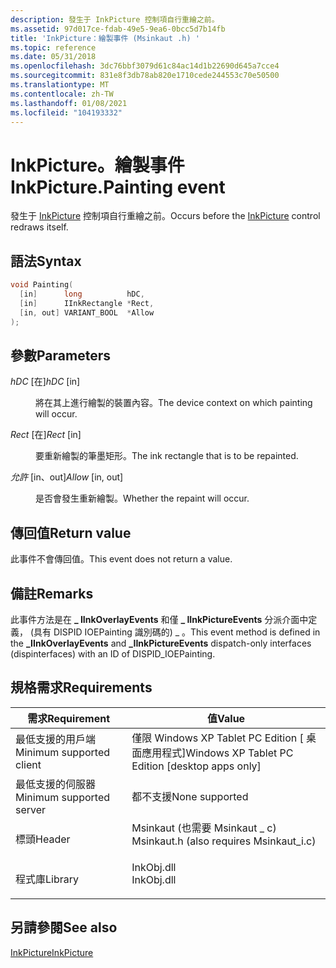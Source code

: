 ```yaml
---
description: 發生于 InkPicture 控制項自行重繪之前。
ms.assetid: 97d017ce-fdab-49e5-9ea6-0bcc5d7b14fb
title: 'InkPicture：繪製事件 (Msinkaut .h) '
ms.topic: reference
ms.date: 05/31/2018
ms.openlocfilehash: 3dc76bbf3079d61c84ac14d1b22690d645a7cce4
ms.sourcegitcommit: 831e8f3db78ab820e1710cede244553c70e50500
ms.translationtype: MT
ms.contentlocale: zh-TW
ms.lasthandoff: 01/08/2021
ms.locfileid: "104193332"
---
```

# <a name="inkpicturepainting-event"></a><span data-ttu-id="3334f-103">InkPicture。繪製事件</span><span class="sxs-lookup"><span data-stu-id="3334f-103">InkPicture.Painting event</span></span>

<span data-ttu-id="3334f-104">發生于 [InkPicture](inkpicture-control-reference.md) 控制項自行重繪之前。</span><span class="sxs-lookup"><span data-stu-id="3334f-104">Occurs before the [InkPicture](inkpicture-control-reference.md) control redraws itself.</span></span>

## <a name="syntax"></a><span data-ttu-id="3334f-105">語法</span><span class="sxs-lookup"><span data-stu-id="3334f-105">Syntax</span></span>


```C++
void Painting(
  [in]      long          hDC,
  [in]      IInkRectangle *Rect,
  [in, out] VARIANT_BOOL  *Allow
);
```



## <a name="parameters"></a><span data-ttu-id="3334f-106">參數</span><span class="sxs-lookup"><span data-stu-id="3334f-106">Parameters</span></span>

<dl> <dt>

<span data-ttu-id="3334f-107">*hDC* \[在\]</span><span class="sxs-lookup"><span data-stu-id="3334f-107">*hDC* \[in\]</span></span>
</dt> <dd>

<span data-ttu-id="3334f-108">將在其上進行繪製的裝置內容。</span><span class="sxs-lookup"><span data-stu-id="3334f-108">The device context on which painting will occur.</span></span>

</dd> <dt>

<span data-ttu-id="3334f-109">*Rect* \[在\]</span><span class="sxs-lookup"><span data-stu-id="3334f-109">*Rect* \[in\]</span></span>
</dt> <dd>

<span data-ttu-id="3334f-110">要重新繪製的筆墨矩形。</span><span class="sxs-lookup"><span data-stu-id="3334f-110">The ink rectangle that is to be repainted.</span></span>

</dd> <dt>

<span data-ttu-id="3334f-111">*允許* \[in、out\]</span><span class="sxs-lookup"><span data-stu-id="3334f-111">*Allow* \[in, out\]</span></span>
</dt> <dd>

<span data-ttu-id="3334f-112">是否會發生重新繪製。</span><span class="sxs-lookup"><span data-stu-id="3334f-112">Whether the repaint will occur.</span></span>

</dd> </dl>

## <a name="return-value"></a><span data-ttu-id="3334f-113">傳回值</span><span class="sxs-lookup"><span data-stu-id="3334f-113">Return value</span></span>

<span data-ttu-id="3334f-114">此事件不會傳回值。</span><span class="sxs-lookup"><span data-stu-id="3334f-114">This event does not return a value.</span></span>

## <a name="remarks"></a><span data-ttu-id="3334f-115">備註</span><span class="sxs-lookup"><span data-stu-id="3334f-115">Remarks</span></span>

<span data-ttu-id="3334f-116">此事件方法是在 **\_ IInkOverlayEvents** 和僅 **\_ IInkPictureEvents** 分派介面中定義， (具有 DISPID IOEPainting 識別碼的) \_ 。</span><span class="sxs-lookup"><span data-stu-id="3334f-116">This event method is defined in the **\_IInkOverlayEvents** and **\_IInkPictureEvents** dispatch-only interfaces (dispinterfaces) with an ID of DISPID\_IOEPainting.</span></span>

## <a name="requirements"></a><span data-ttu-id="3334f-117">規格需求</span><span class="sxs-lookup"><span data-stu-id="3334f-117">Requirements</span></span>



| <span data-ttu-id="3334f-118">需求</span><span class="sxs-lookup"><span data-stu-id="3334f-118">Requirement</span></span> | <span data-ttu-id="3334f-119">值</span><span class="sxs-lookup"><span data-stu-id="3334f-119">Value</span></span> |
|-------------------------------------|---------------------------------------------------------------------------------------------------------------------|
| <span data-ttu-id="3334f-120">最低支援的用戶端</span><span class="sxs-lookup"><span data-stu-id="3334f-120">Minimum supported client</span></span><br/> | <span data-ttu-id="3334f-121">僅限 Windows XP Tablet PC Edition \[ 桌面應用程式\]</span><span class="sxs-lookup"><span data-stu-id="3334f-121">Windows XP Tablet PC Edition \[desktop apps only\]</span></span><br/>                                                       |
| <span data-ttu-id="3334f-122">最低支援的伺服器</span><span class="sxs-lookup"><span data-stu-id="3334f-122">Minimum supported server</span></span><br/> | <span data-ttu-id="3334f-123">都不支援</span><span class="sxs-lookup"><span data-stu-id="3334f-123">None supported</span></span><br/>                                                                                           |
| <span data-ttu-id="3334f-124">標頭</span><span class="sxs-lookup"><span data-stu-id="3334f-124">Header</span></span><br/>                   | <dl> <span data-ttu-id="3334f-125"><dt>Msinkaut (也需要 Msinkaut \_ c) </dt></span><span class="sxs-lookup"><span data-stu-id="3334f-125"><dt>Msinkaut.h (also requires Msinkaut\_i.c)</dt></span></span> </dl> |
| <span data-ttu-id="3334f-126">程式庫</span><span class="sxs-lookup"><span data-stu-id="3334f-126">Library</span></span><br/>                  | <dl> <span data-ttu-id="3334f-127"><dt>InkObj.dll</dt></span><span class="sxs-lookup"><span data-stu-id="3334f-127"><dt>InkObj.dll</dt></span></span> </dl>                               |



## <a name="see-also"></a><span data-ttu-id="3334f-128">另請參閱</span><span class="sxs-lookup"><span data-stu-id="3334f-128">See also</span></span>

<dl> <dt>

[<span data-ttu-id="3334f-129">InkPicture</span><span class="sxs-lookup"><span data-stu-id="3334f-129">InkPicture</span></span>](inkpicture-control-reference.md)
</dt> </dl>

 

 




